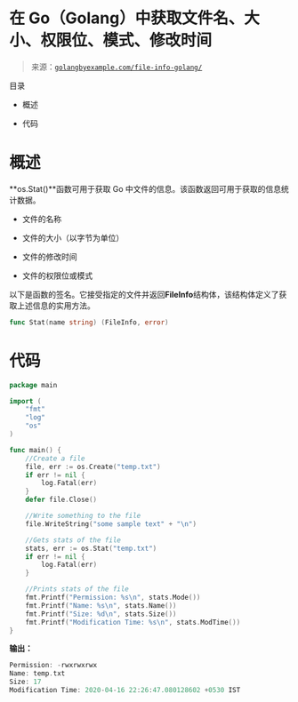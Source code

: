 <!--yml

类别：未分类

日期：2024-10-13 06:17:16

-->

# 在 Go（Golang）中获取文件名、大小、权限位、模式、修改时间

> 来源：[`golangbyexample.com/file-info-golang/`](https://golangbyexample.com/file-info-golang/)

目录

+   概述

+   代码

# **概述**

**os.Stat()**函数可用于获取 Go 中文件的信息。该函数返回可用于获取的信息统计数据。

+   文件的名称

+   文件的大小（以字节为单位）

+   文件的修改时间

+   文件的权限位或模式

以下是函数的签名。它接受指定的文件并返回**FileInfo**结构体，该结构体定义了获取上述信息的实用方法。

```go
func Stat(name string) (FileInfo, error)
```

# **代码**

```go
package main

import (
    "fmt"
    "log"
    "os"
)

func main() {
    //Create a file
    file, err := os.Create("temp.txt")
    if err != nil {
        log.Fatal(err)
    }
    defer file.Close()

    //Write something to the file
    file.WriteString("some sample text" + "\n")

    //Gets stats of the file
    stats, err := os.Stat("temp.txt")
    if err != nil {
        log.Fatal(err)
    }

    //Prints stats of the file
    fmt.Printf("Permission: %s\n", stats.Mode())
    fmt.Printf("Name: %s\n", stats.Name())
    fmt.Printf("Size: %d\n", stats.Size())
    fmt.Printf("Modification Time: %s\n", stats.ModTime())
}
```

**输出：**

```go
Permission: -rwxrwxrwx
Name: temp.txt
Size: 17
Modification Time: 2020-04-16 22:26:47.080128602 +0530 IST
```


